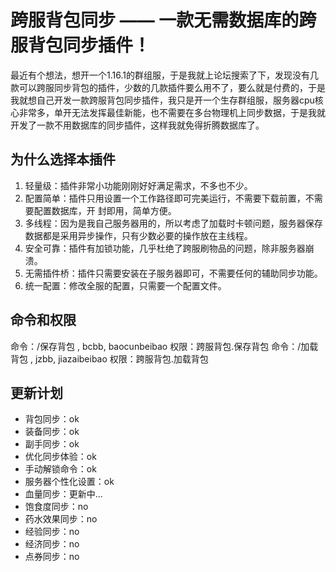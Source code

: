 # 跨服背包同步 —— 一款无需数据库的跨服背包同步插件！
最近有个想法，想开一个1.16.1的群组服，于是我就上论坛搜索了下，发现没有几款可以跨服同步背包的插件，少数的几款插件要么用不了，要么就是付费的，于是我就想自己开发一款跨服背包同步插件，我只是开一个生存群组服，服务器cpu核心非常多，单开无法发挥最佳新能，也不需要在多台物理机上同步数据，于是我就开发了一款不用数据库的同步插件，这样我就免得折腾数据库了。

## 为什么选择本插件
1.  轻量级：插件非常小功能刚刚好好满足需求，不多也不少。
2. 配置简单：插件只用设置一个工作路径即可完美运行，不需要下载前置，不需要配置数据库，开 封即用，简单方便。
3. 多线程：因为是我自己服务器用的，所以考虑了加载时卡顿问题，服务器保存数据都是采用异步操作，只有少数必要的操作放在主线程。
4. 安全可靠：插件有加锁功能，几乎杜绝了跨服刷物品的问题，除非服务器崩溃。
5. 无需插件桥：插件只需要安装在子服务器即可，不需要任何的辅助同步功能。
6. 统一配置：修改全服的配置，只需要一个配置文件。

## 命令和权限
 命令：/保存背包 , bcbb, baocunbeibao 权限：跨服背包.保存背包
命令：/加载背包 , jzbb, jiazaibeibao 权限：跨服背包.加载背包
## 更新计划
- 背包同步：ok
- 装备同步：ok
- 副手同步：ok
- 优化同步体验：ok
- 手动解锁命令：ok
- 服务器个性化设置：ok
- 血量同步：更新中...
- 饱食度同步：no
- 药水效果同步：no
- 经验同步：no
- 经济同步：no
- 点券同步：no
